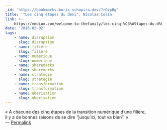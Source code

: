```yaml
---
_id: 'https://bookmarks.boris.schapira.dev/?rOzpBg'
title: '"Les cinq étapes du déni", Nicolas Colin'
link: >-
    https://medium.com/welcome-to-thefamily/les-cinq-%C3%A9tapes-du-d%C3%A9ni-a7a06072c9fc
date: '2016-02-02'
tags:
    - name: disruption
      slug: disruption
    - name: filière
      slug: filiere
    - name: numérique
      slug: numerique
    - name: sharemarks
      slug: sharemarks
    - name: stratégie
      slug: strategie
    - name: transformation
      slug: transformation
    - name: uberisation
      slug: uberisation
---
```


« A chacune des cinq étapes de la transition numérique d’une filière,<br /> il y
a de bonnes raisons de se dire “jusqu’ici, tout va bien”. » <br>&#8212;
<a href="https://bookmarks.boris.schapira.dev/?rOzpBg" title="Permalink">Permalink</a>

